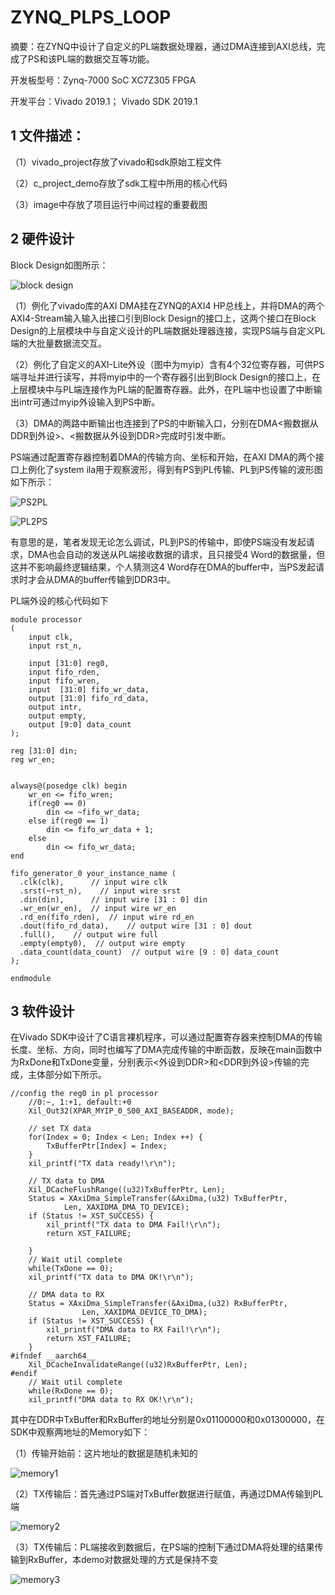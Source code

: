 # ZYNQ_PLPS_LOOP

摘要：在ZYNQ中设计了自定义的PL端数据处理器，通过DMA连接到AXI总线，完成了PS和该PL端的数据交互等功能。

开发板型号：Zynq-7000 SoC XC7Z305 FPGA

开发平台：Vivado 2019.1； Vivado SDK 2019.1

## 1 文件描述：

（1）vivado_project存放了vivado和sdk原始工程文件

（2）c_project_demo存放了sdk工程中所用的核心代码

（3）image中存放了项目运行中间过程的重要截图

## 2 硬件设计

Block Design如图所示：

![block design](https://user-images.githubusercontent.com/95362898/227087287-836e9278-493c-4f0f-ace3-e81e4ec11c0d.PNG)

（1）例化了vivado库的AXI DMA挂在ZYNQ的AXI4 HP总线上，并将DMA的两个AXI4-Stream输入输入出接口引到Block Design的接口上，这两个接口在Block Design的上层模块中与自定义设计的PL端数据处理器连接，实现PS端与自定义PL端的大批量数据流交互。

（2）例化了自定义的AXI-Lite外设（图中为myip）含有4个32位寄存器，可供PS端寻址并进行读写，并将myip中的一个寄存器引出到Block Design的接口上，在上层模块中与PL端连接作为PL端的配置寄存器。此外，在PL端中也设置了中断输出intr可通过myip外设输入到PS中断。

（3）DMA的两路中断输出也连接到了PS的中断输入口，分别在DMA<搬数据从DDR到外设>、<搬数据从外设到DDR>完成时引发中断。

PS端通过配置寄存器控制着DMA的传输方向、坐标和开始，在AXI DMA的两个接口上例化了system ila用于观察波形，得到有PS到PL传输、PL到PS传输的波形图如下所示：

![PS2PL](https://user-images.githubusercontent.com/95362898/227091570-ca13e28f-04bf-4b47-8551-07263b43a1d1.PNG)

![PL2PS](https://user-images.githubusercontent.com/95362898/227091597-aa894cc1-a096-4417-857f-0cfcf56e8f55.PNG)

有意思的是，笔者发现无论怎么调试，PL到PS的传输中，即使PS端没有发起请求，DMA也会自动的发送从PL端接收数据的请求，且只接受4 Word的数据量，但这并不影响最终逻辑结果，个人猜测这4 Word存在DMA的buffer中，当PS发起请求时才会从DMA的buffer传输到DDR3中。

PL端外设的核心代码如下

````
module processor
(
    input clk,
    input rst_n,
    
    input [31:0] reg0,
    input fifo_rden,
    input fifo_wren,
    input  [31:0] fifo_wr_data,
    output [31:0] fifo_rd_data,
    output intr,
    output empty,
    output [9:0] data_count
);

reg [31:0] din;
reg wr_en;


always@(posedge clk) begin
    wr_en <= fifo_wren;
    if(reg0 == 0) 
        din <= ~fifo_wr_data;
    else if(reg0 == 1)
        din <= fifo_wr_data + 1;
    else
        din <= fifo_wr_data;
end

fifo_generator_0 your_instance_name (
  .clk(clk),      // input wire clk
  .srst(~rst_n),    // input wire srst
  .din(din),      // input wire [31 : 0] din
  .wr_en(wr_en),  // input wire wr_en
  .rd_en(fifo_rden),  // input wire rd_en
  .dout(fifo_rd_data),    // output wire [31 : 0] dout
  .full(),    // output wire full
  .empty(empty0),  // output wire empty
  .data_count(data_count)  // output wire [9 : 0] data_count
);

endmodule

````

## 3 软件设计

在Vivado SDK中设计了C语言裸机程序，可以通过配置寄存器来控制DMA的传输长度、坐标、方向，同时也编写了DMA完成传输的中断函数，反映在main函数中为RxDone和TxDone变量，分别表示<外设到DDR>和<DDR到外设>传输的完成，主体部分如下所示。

````
//config the reg0 in pl processor
	//0:~, 1:+1, default:+0
	Xil_Out32(XPAR_MYIP_0_S00_AXI_BASEADDR, mode);

	// set TX data
	for(Index = 0; Index < Len; Index ++) {
		TxBufferPtr[Index] = Index;
	}
	xil_printf("TX data ready!\r\n");

	// TX data to DMA
	Xil_DCacheFlushRange((u32)TxBufferPtr, Len);
	Status = XAxiDma_SimpleTransfer(&AxiDma,(u32) TxBufferPtr,
			Len, XAXIDMA_DMA_TO_DEVICE);
	if (Status != XST_SUCCESS) {
		xil_printf("TX data to DMA Fail!\r\n");
		return XST_FAILURE;

	}
	// Wait util complete
	while(TxDone == 0);
	xil_printf("TX data to DMA OK!\r\n");

	// DMA data to RX
	Status = XAxiDma_SimpleTransfer(&AxiDma,(u32) RxBufferPtr,
				Len, XAXIDMA_DEVICE_TO_DMA);
	if (Status != XST_SUCCESS) {
		xil_printf("DMA data to RX Fail!\r\n");
		return XST_FAILURE;
	}	
#ifndef __aarch64__
	Xil_DCacheInvalidateRange((u32)RxBufferPtr, Len);
#endif
	// Wait util complete
	while(RxDone == 0);
	xil_printf("DMA data to RX OK!\r\n");
````

其中在DDR中TxBuffer和RxBuffer的地址分别是0x01100000和0x01300000，在SDK中观察两地址的Memory如下：

（1）传输开始前：这片地址的数据是随机未知的

![memory1](https://user-images.githubusercontent.com/95362898/227094169-81b2819b-21ed-4466-8292-404b659a2177.PNG)

（2）TX传输后：首先通过PS端对TxBuffer数据进行赋值，再通过DMA传输到PL端

![memory2 ](https://user-images.githubusercontent.com/95362898/227094182-8311f947-7ce8-4602-ba23-d31568088482.PNG)

（3）TX传输后：PL端接收到数据后，在PS端的控制下通过DMA将处理的结果传输到RxBuffer，本demo对数据处理的方式是保持不变

![memory3](https://user-images.githubusercontent.com/95362898/227094194-8ed80756-60c7-47e6-acb7-574502446ad8.PNG)

